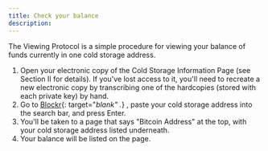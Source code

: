 ```yaml
---
title: Check your balance
description:
---
```


The Viewing Protocol is a simple procedure for viewing your balance of funds currently in one cold storage address.

1. Open your electronic copy of the
<span class="warning">Cold Storage Information Page</span> (see Section II
for details). If you've lost access to it, you'll need to recreate a new
electronic copy by transcribing one of the hardcopies (stored with each private
key) by hand.
2. Go to [Blockr](https://www.coinbase.com/){: target="_blank" ._} , paste your
<span class="warning">cold storage address</span> into the search bar, and
press Enter.
3. You'll be taken to a page that says "Bitcoin Address" at the top, with your
<span class="warning">cold storage address</span> listed underneath.
4. Your balance will be listed on the page.
